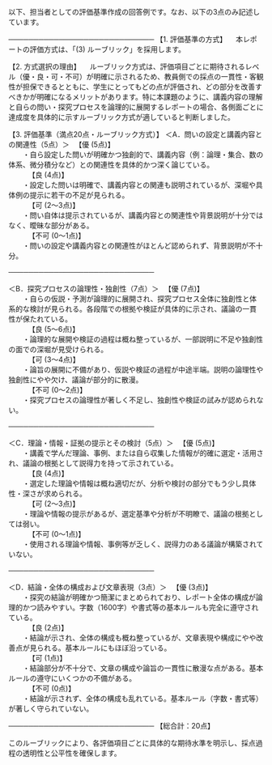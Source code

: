 以下、担当者としての評価基準作成の回答例です。なお、以下の3点のみ記述しています。

─────────────────────────────
【1. 評価基準の方式】
　本レポートの評価方式は、「(3) ルーブリック」を採用します。

【2. 方式選択の理由】
　ルーブリック方式は、評価項目ごとに期待されるレベル（優・良・可・不可）が明確に示されるため、教員側での採点の一貫性・客観性が担保できるとともに、学生にとってもどの点が評価され、どの部分を改善すべきかが明確になるメリットがあります。特に本課題のように、講義内容の理解と自らの問い・探究プロセスを論理的に展開するレポートの場合、各側面ごとに達成度を具体的に示すルーブリック方式が適していると判断しました。

【3. 評価基準（満点20点・ルーブリック方式）】
＜A．問いの設定と講義内容との関連性（5点）＞
　【優 (5点)】  
  ・自ら設定した問いが明確かつ独創的で、講義内容（例：論理・集合、数の体系、微分積分など）との関連性を具体的かつ深く論じている。  
  
　【良 (4点)】  
  ・設定した問いは明確で、講義内容との関連も説明されているが、深堀や具体例の提示に若干の不足が見られる。  
  
　【可 (2～3点)】  
  ・問い自体は提示されているが、講義内容との関連性や背景説明が十分ではなく、曖昧な部分がある。  
  
　【不可 (0～1点)】  
  ・問いの設定や講義内容との関連性がほとんど認められず、背景説明が不十分。

─────────────────────────────

＜B．探究プロセスの論理性・独創性（7点）＞
　【優 (7点)】  
  ・自らの仮説・予測が論理的に展開され、探究プロセス全体に独創性と体系的な検討が見られる。各段階での根拠や検証が具体的に示され、議論の一貫性が保たれている。  
  
　【良 (5～6点)】  
  ・論理的な展開や検証の過程は概ね整っているが、一部説明に不足や独創性の面での深堀が見受けられる。  
  
　【可 (3～4点)】  
  ・論旨の展開に不備があり、仮説や検証の過程が中途半端。説明の論理性や独創性にやや欠け、議論が部分的に散漫。  
  
　【不可 (0～2点)】  
  ・探究プロセスの論理性が著しく不足し、独創性や検証の試みが認められない。

─────────────────────────────

＜C．理論・情報・証拠の提示とその検討（5点）＞
　【優 (5点)】  
  ・講義で学んだ理論、事例、または自ら収集した情報が的確に選定・活用され、議論の根拠として説得力を持って示されている。  
  
　【良 (4点)】  
  ・選定した理論や情報は概ね適切だが、分析や検討の部分でもう少し具体性・深さが求められる。  
  
　【可 (2～3点)】  
  ・理論や情報の提示があるが、選定基準や分析が不明瞭で、議論の根拠としては弱い。  
  
　【不可 (0～1点)】  
  ・使用される理論や情報、事例等が乏しく、説得力のある議論が構築されていない。

─────────────────────────────

＜D．結論・全体の構成および文章表現（3点）＞
　【優 (3点)】  
  ・探究の結論が明確かつ簡潔にまとめられており、レポート全体の構成が論理的かつ読みやすい。字数（1600字）や書式等の基本ルールも完全に遵守されている。  
  
　【良 (2点)】  
  ・結論が示され、全体の構成も概ね整っているが、文章表現や構成にやや改善点が見られる。基本ルールにもほぼ沿っている。  
  
　【可 (1点)】  
  ・結論部分が不十分で、文章の構成や論旨の一貫性に散漫な点がある。基本ルールの遵守にいくつかの不備がある。  
  
　【不可 (0点)】  
  ・結論が示されず、全体の構成も乱れている。基本ルール（字数・書式等）が著しく守られていない。

─────────────────────────────
【総合計：20点】

このルーブリックにより、各評価項目ごとに具体的な期待水準を明示し、採点過程の透明性と公平性を確保します。